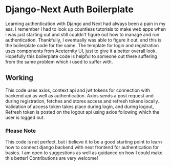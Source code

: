 # Django-Next Auth Boilerplate
Learning authentication with Django and Next had always been a pain in my ass. I remember I had to look up countless tutorials to make web apps when i was just starting out and still couldn't figure out how to manage and run authentication. Thankfully, 
I eventually was able to figure it out, and this is the boilerplate code for the same. The template for login and registration uses components from Aceternity UI, just to give it a better overall look. Hopefully this boilerplate code is helpful to someone 
out there suffering from the same problem which i used to suffer with.

## Working
This code uses axios, context api and jwt tokens for connection with backend api as well as authentication. Axios sends a post request and during registration, fetches and stores access and refresh tokens locally. Validation of access token takes place during login, and during logout, 
Refresh token is posted on the logout api using axios following which the user is logged out. 

### Please Note
This code is not perfect, but i believe it to be a good starting point to learn how to connect django backend with next frontend for authentication for basics. I am open to suggestions as well as guidance on how I could make this better! Contributions are very welcome!

